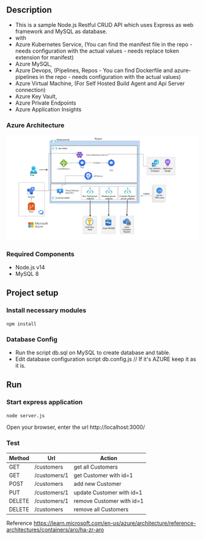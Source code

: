## Description
- This is a sample Node.js Restful CRUD API which uses Express as web framework and MySQL as database.
- with 
- Azure Kubernetes Service, (You can find the manifest file in the repo - needs configuration with the actual values - needs replace token extension for manifest)
- Azure MySQL,
- Azure Devops, (Pipelines, Repos - You can find Dockerfile and azure-pipelines in the repo - needs configuration with the actual values)
- Azure Virtual Machine, (For Self Hosted Build Agent and Api Server connection)
- Azure Key Vault,
- Azure Private Endpoints
- Azure Application Insights

### Azure Architecture
![CRUD App Architecture](./crud-app-architecture.png)

### Required Components
* Node.js v14
* MySQL 8
## Project setup
### Install necessary modules
```
npm install
```
### Database Config
* Run the script db.sql on MySQL to create database and table.
* Edit database configuration script db.config.js // If it's AZURE keep it as it is.
## Run
### Start express application
```
node server.js
```
Open your browser, enter the url http://localhost:3000/
### Test
| Method  | Url | Action |
| ------- | --- | ------ |
| GET | /customers | get all Customers |
| GET | /customers/1 |	get Customer with id=1 |
| POST | /customers |	add new Customer |
| PUT | /customers/1 |	update Customer with id=1 |
| DELETE | /customers/1 | remove Customer with id=1 |
| DELETE | /customers | remove all Customers |


Reference 
https://learn.microsoft.com/en-us/azure/architecture/reference-architectures/containers/aro/ha-zr-aro
